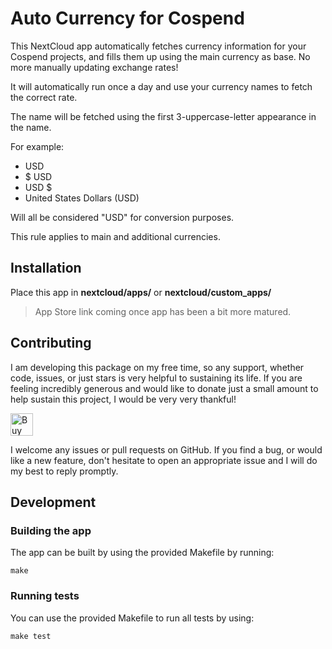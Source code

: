 <!--
SPDX-FileCopyrightText: Chen Asraf <contact@casraf.dev>
SPDX-License-Identifier: CC0-1.0
-->

# Auto Currency for Cospend

This NextCloud app automatically fetches currency information for your Cospend projects, and fills
them up using the main currency as base. No more manually updating exchange rates!

It will automatically run once a day and use your currency names to fetch the correct rate.

The name will be fetched using the first 3-uppercase-letter appearance in the name.

For example:

- USD
- $ USD
- USD $
- United States Dollars (USD)

Will all be considered "USD" for conversion purposes.

This rule applies to main and additional currencies.

## Installation

Place this app in **nextcloud/apps/** or **nextcloud/custom_apps/**

> App Store link coming once app has been a bit more matured.

## Contributing

I am developing this package on my free time, so any support, whether code, issues, or just stars is
very helpful to sustaining its life. If you are feeling incredibly generous and would like to donate
just a small amount to help sustain this project, I would be very very thankful!

<a href='https://ko-fi.com/casraf' target='_blank'>
  <img height='36' style='border:0px;height:36px;'
    src='https://cdn.ko-fi.com/cdn/kofi1.png?v=3'
    alt='Buy Me a Coffee at ko-fi.com' />
</a>

I welcome any issues or pull requests on GitHub. If you find a bug, or would like a new feature,
don't hesitate to open an appropriate issue and I will do my best to reply promptly.

## Development

### Building the app

The app can be built by using the provided Makefile by running:

    make

### Running tests

You can use the provided Makefile to run all tests by using:

    make test
